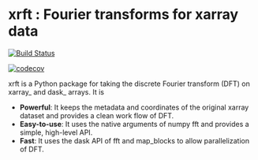 # xrft : Fourier transforms for xarray data

[![Build Status](https://travis-ci.org/rabernat/xrft.svg?branch=master)](https://travis-ci.org/rabernat/xrft)

[![codecov](https://codecov.io/gh/rabernat/xrft/branch/master/graph/badge.svg)](https://codecov.io/gh/rabernat/xrft)


xrft is a Python package for
taking the discrete Fourier transform (DFT) on xarray_ and dask_ arrays.
It is

- **Powerful**: It keeps the metadata and coordinates of the original xarray dataset and provides a clean work flow of DFT.
- **Easy-to-use**: It uses the native arguments of numpy fft and provides a simple, high-level API.
- **Fast**: It uses the dask API of fft and map_blocks to allow parallelization of DFT.
